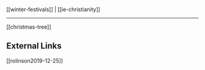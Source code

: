 [[winter-festivals]] | [[ie-christianity]]

---
[[christmas-tree]]


## External Links
[[rolinson2019-12-25]]